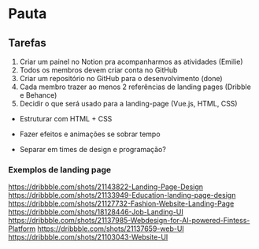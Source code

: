 # Pauta

## Tarefas
1. Criar um painel no Notion pra acompanharmos as atividades (Emilie)
2. Todos os membros devem criar conta no GitHub
3. Criar um repositório no GitHub para o desenvolvimento (done)
4. Cada membro trazer ao menos 2 referências de landing pages (Dribble e
   Behance)
5. Decidir o que será usado para a landing-page (Vue.js, HTML, CSS) 
  - Estruturar com HTML + CSS
  - Fazer efeitos e animações se sobrar tempo

- Separar em times de design e programação?

### Exemplos de landing page

https://dribbble.com/shots/21143822-Landing-Page-Design
https://dribbble.com/shots/21133949-Education-landing-page-design
https://dribbble.com/shots/21127732-Fashion-Website-Landing-Page
https://dribbble.com/shots/18128446-Job-Landing-UI
https://dribbble.com/shots/21137985-Webdesign-for-AI-powered-Fintess-Platform
https://dribbble.com/shots/21137659-web-UI
https://dribbble.com/shots/21103043-Website-UI
